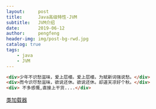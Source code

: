 ```yaml
---
layout:     post
title:      Java高级特性-JVM
subtitle:   JVM介绍
date:       2019-06-12
author:     pengfeng
header-img: img/post-bg-rwd.jpg
catalog: true
tags:
    - java
    - JVM
---
```


```html
<div>少年不识愁滋味，爱上层楼。爱上层楼。为赋新词强说愁。</div>
<div>而今识尽愁滋味，欲说还休。欲说还休。却道天凉好个秋。</div>
<div> 不多感慨,直接上干货....</div>

```
 

[类加载器](https://querypeng.github.io/2019/04/18/Java%E9%AB%98%E7%BA%A7%E7%89%B9%E6%80%A7-%E5%8F%8D%E5%B0%84/)